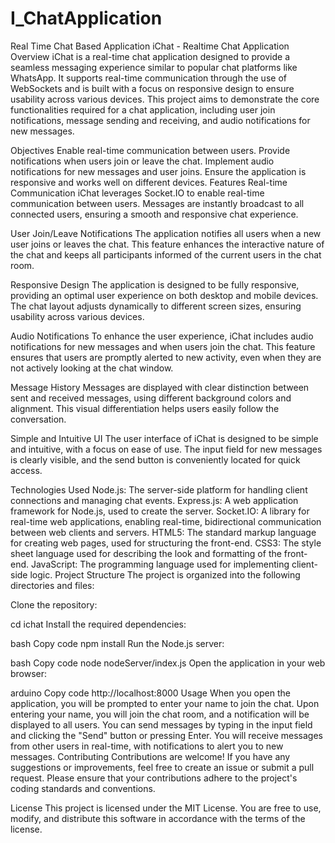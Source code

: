 # I_ChatApplication
Real Time Chat Based Application
iChat - Realtime Chat Application
Overview
iChat is a real-time chat application designed to provide a seamless messaging experience similar to popular chat platforms like WhatsApp. It supports real-time communication through the use of WebSockets and is built with a focus on responsive design to ensure usability across various devices. This project aims to demonstrate the core functionalities required for a chat application, including user join notifications, message sending and receiving, and audio notifications for new messages.

Objectives
Enable real-time communication between users.
Provide notifications when users join or leave the chat.
Implement audio notifications for new messages and user joins.
Ensure the application is responsive and works well on different devices.
Features
Real-time Communication
iChat leverages Socket.IO to enable real-time communication between users. Messages are instantly broadcast to all connected users, ensuring a smooth and responsive chat experience.

User Join/Leave Notifications
The application notifies all users when a new user joins or leaves the chat. This feature enhances the interactive nature of the chat and keeps all participants informed of the current users in the chat room.

Responsive Design
The application is designed to be fully responsive, providing an optimal user experience on both desktop and mobile devices. The chat layout adjusts dynamically to different screen sizes, ensuring usability across various devices.

Audio Notifications
To enhance the user experience, iChat includes audio notifications for new messages and when users join the chat. This feature ensures that users are promptly alerted to new activity, even when they are not actively looking at the chat window.

Message History
Messages are displayed with clear distinction between sent and received messages, using different background colors and alignment. This visual differentiation helps users easily follow the conversation.

Simple and Intuitive UI
The user interface of iChat is designed to be simple and intuitive, with a focus on ease of use. The input field for new messages is clearly visible, and the send button is conveniently located for quick access.

Technologies Used
Node.js: The server-side platform for handling client connections and managing chat events.
Express.js: A web application framework for Node.js, used to create the server.
Socket.IO: A library for real-time web applications, enabling real-time, bidirectional communication between web clients and servers.
HTML5: The standard markup language for creating web pages, used for structuring the front-end.
CSS3: The style sheet language used for describing the look and formatting of the front-end.
JavaScript: The programming language used for implementing client-side logic.
Project Structure
The project is organized into the following directories and files:


Clone the repository:


cd ichat
Install the required dependencies:

bash
Copy code
npm install
Run the Node.js server:

bash
Copy code
node nodeServer/index.js
Open the application in your web browser:

arduino
Copy code
http://localhost:8000
Usage
When you open the application, you will be prompted to enter your name to join the chat.
Upon entering your name, you will join the chat room, and a notification will be displayed to all users.
You can send messages by typing in the input field and clicking the "Send" button or pressing Enter.
You will receive messages from other users in real-time, with notifications to alert you to new messages.
Contributing
Contributions are welcome! If you have any suggestions or improvements, feel free to create an issue or submit a pull request. Please ensure that your contributions adhere to the project's coding standards and conventions.

License
This project is licensed under the MIT License. You are free to use, modify, and distribute this software in accordance with the terms of the license.
